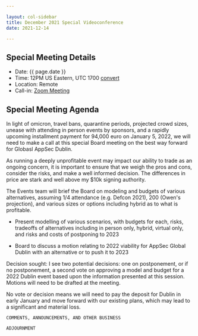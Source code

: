 ```yaml
---

layout: col-sidebar
title: December 2021 Special Videoconference
date: 2021-12-14

---
```


## Special Meeting Details
- Date: {{ page.date }}
- Time: 12PM US Eastern, UTC 1700 [convert](https://www.timeanddate.com/worldclock/meetingdetails.html?year=2020&month=8&day=25&hour=17&min=0&sec=0&p1=16&p2=919&p3=78&p4=136&p5=137&p6=176&p7=179)
- Location: Remote
- Call-in: [Zoom Meeting](https://zoom.us/j/675935446)

## Special Meeting Agenda

In light of omicron, travel bans, quarantine periods, projected crowd sizes, unease with attending in person events by sponsors, and a rapidly upcoming installment payment for 94,000 euro on January 5, 2022, we will need to make a call at this special Board meeting on the best way forward for Globasl AppSec Dublin.

As running a deeply unprofitable event may impact our ability to trade as an ongoing concern, it is important to ensure that we weigh the pros and cons, consider the risks, and make a well informed decision. The differences in price are stark and well above my $10k signing authority.

The Events team will brief the Board on modeling and budgets of various alternatives, assuming 1/4 attendance (e.g. Defcon 2021), 200 (Owen's projection), and various sizes or options including hybrid as to what is profitable. 
- Present modelling of various scenarios, with budgets for each, risks, tradeoffs of alternatives including in person only, hybrid, virtual only, and risks and costs of postponing to 2023


- Board to discuss a motion relating to 2022 viability for AppSec Global Dublin with an alternative or to push it to 2023

Decision sought: I see two potential decisions: one on postponement, or if no postponement, a second vote on approving a model and budget for a 2022 Dublin event based upon the information presented at this session. Motions will need to be drafted at the meeting.

No vote or decision means we will need to pay the deposit for Dublin in early January and move forward with our existing plans, which may lead to a significant and material loss.


```
COMMENTS, ANNOUNCEMENTS, AND OTHER BUSINESS
```

```
ADJOURNMENT
```
